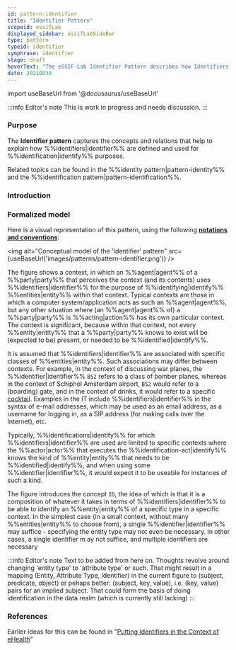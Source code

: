 ```yaml
---
id: pattern-identifier
title: "Identifier Pattern"
scopeid: essifLab
displayed_sidebar: essifLabSideBar
type: pattern
typeid: identifier
symphrase: identifier
stage: draft
hoverText: "The eSSIF-Lab Identifier Pattern describes how Identifiers are defined and used for Identification purposes."
date: 20210830
---
```


import useBaseUrl from '@docusaurus/useBaseUrl'

:::info Editor's note
This is work in progress and needs discussion.
:::

### Purpose
The **Identifier pattern** captures the concepts and relations that help to explain how %%identifiers|identifier%% are defined and used for %%identification|identify%% purposes.

Related topics can be found in the %%identity pattern|pattern-identity%% and the %%identification pattern|pattern-identification%%.

### Introduction


### Formalized model
Here is a visual representation of this pattern, using the following **[notations and conventions](../notations-and-conventions#pattern-diagram-notations)**:

<img
  alt="Conceptual model of the 'Identifier' pattern"
  src={useBaseUrl('images/patterns/pattern-identifier.png')}
/>

The figure shows a context, in which an %%agent|agent%% of a %%party|party%% that perceives the context (and its contents) uses %%identifiers|identifier%% for the purpose of %%identifying|identify%% %%entities|entity%% within that context. Typical contexts are those in which a computer system/application acts as such an %%agent|agent%%, but any other situation where (an %%agent|agent%% of) a %%party|party%% is %%acting|action%% has its own particular context. The context is significant, because within that context, not every %%entity|entity%% that a %%party|party%% knows to exist will be (expected to be) present, or needed to be %%identified|identify%%.

It is assumed that %%identifiers|identifier%% are associated with specific classes of %%entities|entity%%. Such associations may differ between contexts. For example, in the context of discussing war planes, the %%identifier|identifier%% `B52` refers to a class of bomber planes, whereas in the context of Schiphol Amsterdam airport, `B52` would refer to a (boarding) gate, and in the context of drinks, it would refer to a specific [cocktail](https://en.wikipedia.org/wiki/B-52_(cocktail)). Examples in the IT include %%identifiers|identifier%% in the syntax of e-mail addresses, which may be used as an email address, as a username for logging in, as a SIP address (for making calls over the Internet), etc.

Typically, %%identifications|identify%% for which %%identifiers|identifier%% are used are limited to specific contexts where the %%actor|actor%% that executes the %%identification-act|identify%% knows the kind of %%entity|entity%% that needs to be %%identified|identify%%, and when using some %%identifier|identifier%%, it would expect it to be useable for instances of such a kind.

The figure introduces the concept `ID`, the idea of which is that it is a composition of whatever it takes in terms of %%identifiers|identifier%% to be able to identify an %%entity|entity%% of a specific type in a specific context. In the simplest case (in a small context, without many %%entities|entity%% to choose from), a single %%identifier|identifier%% may suffice - specifying the entity type may not even be necessary. In other cases, a single identifier m ay not suffice, and multiple identifiers are necessary

:::info Editor's note
Text to be added from here on. Thoughts revolve around changing 'entity type' to 'attribute type' or such. That might result in a mapping (Entity, Attribute Type, Identifier) in the current figure to (subject, predicate, object) or pehaps better: (subject, key, value), i.e. (key, value) pairs for an implied subject. That could form the basis of doing identification in the data realm (which is currently still lacking)
:::


### References

Earlier ideas for this can be found in "[Putting Identifiers in the Context of eHealth](https://link.springer.com/content/pdf/10.1007/978-0-387-79026-8_27.pdf)"
